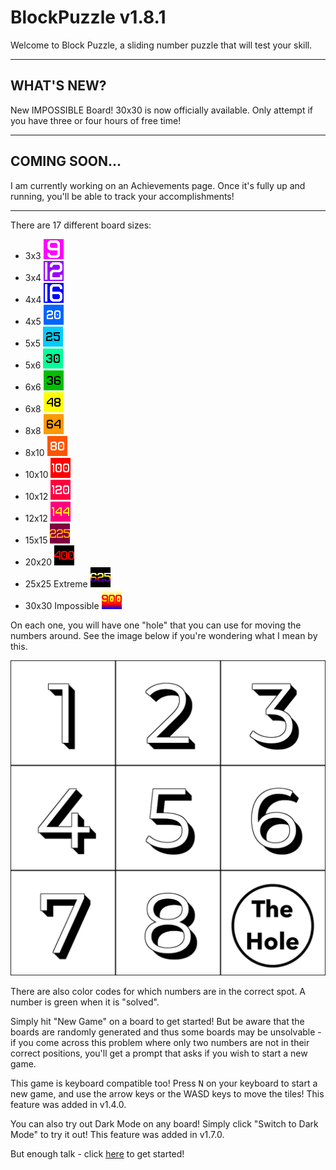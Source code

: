 # BlockPuzzle v1.8.1

Welcome to Block Puzzle, a sliding number puzzle that will test your skill.
___
## WHAT'S NEW?

New IMPOSSIBLE Board! 30x30 is now officially available. Only attempt if you have three or four hours of free time!
___
## COMING SOON...

I am currently working on an Achievements page. Once it's fully up and running, you'll be able to track your accomplishments!
___

There are 17 different board sizes:

- 3x3 <img src="3x3.png" width="32"/>
- 3x4 <img src="3x4.png" width="32"/>
- 4x4 <img src="4x4.png" width="32"/>
- 4x5 <img src="4x5.png" width="32"/>
- 5x5 <img src="5x5.png" width="32"/>
- 5x6 <img src="5x6.png" width="32"/>
- 6x6 <img src="6x6.png" width="32"/>
- 6x8 <img src="6x8.png" width="32"/>
- 8x8 <img src="8x8.png" width="32"/>
- 8x10 <img src="8x10.png" width="32"/>
- 10x10 <img src="10x10.png" width="32"/>
- 10x12 <img src="10x12.png" width="32"/>
- 12x12 <img src="12x12.png" width="32"/>
- 15x15 <img src="15x15.png" width="32"/>
- 20x20 <img src="20x20.png" width="32"/>
- 25x25 Extreme <img src="25x25.png" width="32"/>
- 30x30 Impossible <img src="30x30.png" width="32"/>

On each one, you will have one "hole" that you can use for moving the numbers around. See the image below if you're wondering what I mean by this.

<img src="3x3Board.png" alt="3x3" width="600" title="The 3x3 board with the hole marked"/>

There are also color codes for which numbers are in the correct spot. A number is green when it is "solved".

Simply hit "New Game" on a board to get started! But be aware that the boards are randomly generated and thus some boards may be unsolvable - if you come across this problem where only two numbers are not in their correct positions, you'll get a prompt that asks if you wish to start a new game.

This game is keyboard compatible too! Press <kbd>N</kbd> on your keyboard to start a new game, and use the arrow keys or the WASD keys to move the tiles! This feature was added in v1.4.0.

You can also try out Dark Mode on any board! Simply click "Switch to Dark Mode" to try it out! This feature was added in v1.7.0.

But enough talk - click [here](https://marblelover003.github.io/BlockPuzzle) to get started!
